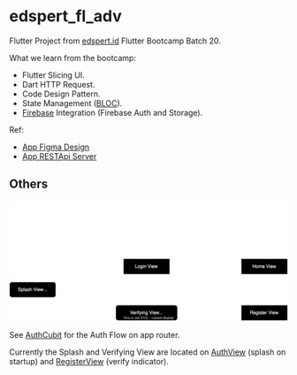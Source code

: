 # edspert_fl_adv

Flutter Project from [edspert.id](https://edspert.id) Flutter Bootcamp Batch 20.

What we learn from the bootcamp:

- Flutter Slicing UI.
- Dart HTTP Request.
- Code Design Pattern.
- State Management ([BLOC](https://bloclibrary.dev/)).
- [Firebase](https://firebase.google.com/) Integration (Firebase Auth and
  Storage).

Ref:

- [App Figma Design](https://www.figma.com/file/vht1hANiGM1sFld1zidoCG/Bootcamp-Flutter-Edspert)
- [App RESTApi Server](https://documenter.getpostman.com/view/17757271/2s847FwEJx)

## Others

![auth-flow](repo-assets/edspert-fl-adv-auth-flow.svg)

See [AuthCubit](lib/interfaces/providers/res/auth_cubit.dart) for the Auth Flow
on app router.

Currently the Splash and Verifying View are located on
[AuthView](lib/interfaces/views/auth/auth_view.dart) (splash on startup) and
[RegisterView](lib/interfaces/views/auth/register_view/register_view.dart)
(verify indicator).
